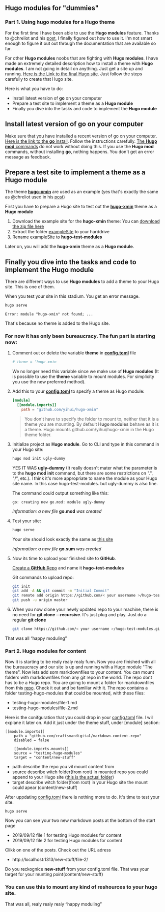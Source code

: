 ## Hugo modules for "dummies"
### Part 1. Using hugo modules for a Hugo theme
For the first time I have been able to use the **Hugo modules** feature. Thanks to @chreliot and his [post](https://discourse.gohugo.io/t/how-to-add-a-theme-using-modules-for-beginners/20665), I finally figured out how to use it. I'm not smart enough to figure it out out through the documentation that are available so far.

For other **Hugo modules** noobs that are fighting with **Hugo modules**. I have made an extremely detailed description how to install a theme with **Hugo modules**. I am not going in detail on anything. Just get a site up and running. [Here is the Link to the final Hugo site](https://github.com/craftsmandigital/hugo-test-modules). Just follow the steps carefully to create that Hugo site.

Here is what you have to do:

* Install latest version of **go** on your computer
* Prepare a test site to implement a theme as a **Hugo module**
* Finally you dive into the tasks and code to implement the **Hugo module**

## Install latest version of **go** on your computer

Make sure that you have installed a recent version of go on your computer. [Here is the link to the **go** install](https://golang.org/dl/). Follow the instructions carefully. [The **Hugo mod** commands](https://gohugo.io/commands/hugo_mod/) do not work without doing this. If you use the **Hugo mod** commands, without installing **go**, nothing happens. You don't get an error message as feedback.

## Prepare a test site to implement a theme as a **Hugo module**

The theme **[hugo-xmin](http://github.com/yihui/hugo-xmin)** are used as an example (yes that's exactly the same as @chreliot used in his [post](https://discourse.gohugo.io/t/how-to-add-a-theme-using-modules-for-beginners/20665))

First you have to prepare a Hugo site to test out the **[hugo-xmin](http://github.com/yihui/hugo-xmin)** theme as a **Hugo module**

1. Download the example site for the **hugo-xmin** theme:
You can [download the zip file here](https://github.com/yihui/hugo-xmin/archive/master.zip)
2. Extract the folder [exampleSite](https://github.com/yihui/hugo-xmin/tree/master/exampleSite) to your harddrive
3. Rename exampleSite to **hugo-test-modules**

Later on, you will add the **hugo-xmin** theme as a **Hugo module**.

## Finally you dive into the tasks and code to implement the **Hugo module**

There are different ways to use **Hugo modules** to add a theme to your Hugo site. This is one of them.

When you test your site in this stadium. You get an error message.

```bash
hugo serve
```
`Error: module "hugo-xmin" not found; ...`

That's because no theme is added to the Hugo site.

### For now it has only been bureaucracy. The fun part is starting now:

1. Comment out or delete the variable **theme** in **[config.toml](https://github.com/craftsmandigital/dummy/blob/master/config.toml)** file

   ```toml
   # theme = "hugo-xmin
   ```
   We no longer need this variable since we make use of **Hugo modules** (It is possible to use the **theme** variable to mount modules. For simplicity you use the new preferred method).

   

1. Add this to your **[config.toml](https://github.com/craftsmandigital/dummy/blob/master/config.toml)** to specify a theme as Hugo module:
   ```toml
   [module]
     [[module.imports]]
       path = "github.com/yihui/hugo-xmin"
   ```
   
   > You don't have to specify the folder to mount to, neither that it is a theme you are mounting. By default **Hugo modules** behave as it is a theme. Hugo mounts github.com/yihui/hugo-xmin in the Hugo theme folder.
   
1. Initialize project as **Hugo module**. Go to CLI and type in this command in your Hugo site:
   ```bash
   hugo mod init ugly-dummy
   ```
   YES IT WAS **ugly-dummy** (It really doesn't mater what the parameter is to the **hugo mod init** command, but there are some restrictions on ".", "/", etc.). I think it's more appropriate to name the module as your Hugo site name. In this case hugo-test-modules. but ugly-dummy is also fine.
   
   The command could output something like this:
   
   `go: creating new go.mod: module ugly-dummy`

   *information: a new file* **go.mod** *was created*
   
1. Test your site:
   ```bash
   hugo serve
   ```
   
   Your site should look exactly the same as [this site](https://xmin.yihui.name/)
   
   *information: a new file* **go.sum** *was created*

1. Now its time to upload your finished site to **GitHub**. 
   
   [Create a **GitHub** Repo](https://github.com/new) and name it **hugo-test-modules**
   
   Git commands to upload repo:

   ```bash
   git init
   git add -A && git commit -m "Initial Commit"
   git remote add origin https://github.com/< your username >/hugo-test-modules.git
   git push -u origin master
   ```
   
1. When you now clone your newly updated repo to your machine, there is no need for **git clone --recursive**. It's just plug and play. Just do a regular **git clone**
   ```bash
   git clone https://github.com/< your username >/hugo-test-modules.git
   ```


That was all “happy moduling”

### Part 2. Hugo modules for content
Now it is starting to be realy realy realy funn. Now you are finished with all the bureaucracy and our site is up and running with a Hugo module "The theme". Now lets add som markdownfiles to your content. You can mount folders with markdownfiles from any git repo in the world. The repo dont has to be a Hugo repo. You are going to mount a folder for markdownfiles from this [repo](https://github.com/craftsmandigital/markdown-content-repo). Check it out and be familiar with it. The repo contains a folder testing-hugo-modules that could be mounted, with these files:
* testing-hugo-modules/file-1.md
* testing-hugo-modules/file-2.md

Here is the conifguration that you could drop in your [config.toml](https://) file. I wil explane it later on. Add it just under the theme stuff, under [module] section:
```
[[module.imports]]
    path = "github.com/craftsmandigital/markdown-content-repo"
    disabled = false

    [[module.imports.mounts]]
    source = "testing-hugo-modules"
    target = "content/new-stuff"
```
* path describe the repo you vil mount content from
* source describe witch folder(from root) in mounted repo you could append to your Hugo site ([this is the actual folder](https://github.com/craftsmandigital/markdown-content-repo/tree/master/testing-hugo-modules))
* target describe witch folder(from root) in your Hugo site the mount could apear (content/new-stuff)

After uppdating [config.toml](https://link) there is nothing more to do. It's time to test your site.
```
hugo serve
```
Now you can see your two new markdown posts at the bottom of the start page
* 2019/09/12 file 1 for testing Hugo modules for content
* 2019/09/12 file 2 for testing Hugo modules for content

Clikk on one of the posts. Check out the URL adress
* http://localhost:1313/new-stuff/file-2/

Do you reckognice **new-stuff** from your config.toml file. That was your target for your munting point(content/new-stuff)

### You can use this to mount any kind of reshources to your hugo site. 
That was all, realy realy realy “happy moduling”